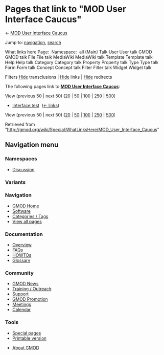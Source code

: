 <div id="mw-page-base" class="noprint">

</div>

<div id="mw-head-base" class="noprint">

</div>

<div id="content" class="mw-body" role="main">

<span id="top"></span>

<div id="mw-js-message" style="display:none;">

</div>



# <span dir="auto">Pages that link to "MOD User Interface Caucus"</span>

<div id="bodyContent">

<div id="contentSub">

← [MOD User Interface
Caucus](/wiki/MOD_User_Interface_Caucus "MOD User Interface Caucus")

</div>

<div id="jump-to-nav" class="mw-jump">

Jump to: [navigation](#mw-navigation), [search](#p-search)

</div>

<div id="mw-content-text">

What links here Page:  Namespace:  all (Main) Talk User User talk GMOD
GMOD talk File File talk MediaWiki MediaWiki talk Template Template talk
Help Help talk Category Category talk Property Property talk Type Type
talk Form Form talk Concept Concept talk Filter Filter talk Widget
Widget talk

Filters
[Hide](/mediawiki/index.php?title=Special:WhatLinksHere/MOD_User_Interface_Caucus&hidetrans=1 "Special:WhatLinksHere/MOD User Interface Caucus")
transclusions \|
[Hide](/mediawiki/index.php?title=Special:WhatLinksHere/MOD_User_Interface_Caucus&hidelinks=1 "Special:WhatLinksHere/MOD User Interface Caucus")
links \|
[Hide](/mediawiki/index.php?title=Special:WhatLinksHere/MOD_User_Interface_Caucus&hideredirs=1 "Special:WhatLinksHere/MOD User Interface Caucus")
redirects

The following pages link to **[MOD User Interface
Caucus](/wiki/MOD_User_Interface_Caucus "MOD User Interface Caucus")**:

View (previous 50 \| next 50)
([20](/mediawiki/index.php?title=Special:WhatLinksHere/MOD_User_Interface_Caucus&limit=20 "Special:WhatLinksHere/MOD User Interface Caucus")
\|
[50](/mediawiki/index.php?title=Special:WhatLinksHere/MOD_User_Interface_Caucus&limit=50 "Special:WhatLinksHere/MOD User Interface Caucus")
\|
[100](/mediawiki/index.php?title=Special:WhatLinksHere/MOD_User_Interface_Caucus&limit=100 "Special:WhatLinksHere/MOD User Interface Caucus")
\|
[250](/mediawiki/index.php?title=Special:WhatLinksHere/MOD_User_Interface_Caucus&limit=250 "Special:WhatLinksHere/MOD User Interface Caucus")
\|
[500](/mediawiki/index.php?title=Special:WhatLinksHere/MOD_User_Interface_Caucus&limit=500 "Special:WhatLinksHere/MOD User Interface Caucus"))

- [Interface test](/wiki/Interface_test "Interface test") ‎
  <span class="mw-whatlinkshere-tools">([←
  links](/mediawiki/index.php?title=Special:WhatLinksHere&target=Interface+test "Special:WhatLinksHere"))</span>

View (previous 50 \| next 50)
([20](/mediawiki/index.php?title=Special:WhatLinksHere/MOD_User_Interface_Caucus&limit=20 "Special:WhatLinksHere/MOD User Interface Caucus")
\|
[50](/mediawiki/index.php?title=Special:WhatLinksHere/MOD_User_Interface_Caucus&limit=50 "Special:WhatLinksHere/MOD User Interface Caucus")
\|
[100](/mediawiki/index.php?title=Special:WhatLinksHere/MOD_User_Interface_Caucus&limit=100 "Special:WhatLinksHere/MOD User Interface Caucus")
\|
[250](/mediawiki/index.php?title=Special:WhatLinksHere/MOD_User_Interface_Caucus&limit=250 "Special:WhatLinksHere/MOD User Interface Caucus")
\|
[500](/mediawiki/index.php?title=Special:WhatLinksHere/MOD_User_Interface_Caucus&limit=500 "Special:WhatLinksHere/MOD User Interface Caucus"))

</div>

<div class="printfooter">

Retrieved from
"<http://gmod.org/wiki/Special:WhatLinksHere/MOD_User_Interface_Caucus>"

</div>

<div id="catlinks" class="catlinks catlinks-allhidden">

</div>

<div class="visualClear">

</div>

</div>

</div>

<div id="mw-navigation">

## Navigation menu

<div id="mw-head">



<div id="left-navigation">

<div id="p-namespaces" class="vectorTabs" role="navigation"
aria-labelledby="p-namespaces-label">

### Namespaces


- <span id="ca-talk"><a
  href="/mediawiki/index.php?title=Talk:MOD_User_Interface_Caucus&amp;action=edit&amp;redlink=1"
  accesskey="t"
  title="Discussion about the content page [t]">Discussion</a></span>

</div>

<div id="p-variants" class="vectorMenu emptyPortlet" role="navigation"
aria-labelledby="p-variants-label">

### 

### Variants[](#)

<div class="menu">

</div>

</div>

</div>





</div>

</div>

</div>

<div id="mw-panel">

<div id="p-logo" role="banner">

<a href="/wiki/Main_Page"
style="background-image: url(http://gmod.org/images/GMOD-cogs.png);"
title="Visit the main page"></a>

</div>

<div id="p-Navigation" class="portal" role="navigation"
aria-labelledby="p-Navigation-label">

### Navigation

<div class="body">

- <span id="n-GMOD-Home">[GMOD Home](/wiki/Main_Page)</span>
- <span id="n-Software">[Software](/wiki/GMOD_Components)</span>
- <span id="n-Categories-.2F-Tags">[Categories /
  Tags](/wiki/Categories)</span>
- <span id="n-View-all-pages">[View all
  pages](/wiki/Special:AllPages)</span>

</div>

</div>

<div id="p-Documentation" class="portal" role="navigation"
aria-labelledby="p-Documentation-label">

### Documentation

<div class="body">

- <span id="n-Overview">[Overview](/wiki/Overview)</span>
- <span id="n-FAQs">[FAQs](/wiki/Category:FAQ)</span>
- <span id="n-HOWTOs">[HOWTOs](/wiki/Category:HOWTO)</span>
- <span id="n-Glossary">[Glossary](/wiki/Glossary)</span>

</div>

</div>

<div id="p-Community" class="portal" role="navigation"
aria-labelledby="p-Community-label">

### Community

<div class="body">

- <span id="n-GMOD-News">[GMOD News](/wiki/GMOD_News)</span>
- <span id="n-Training-.2F-Outreach">[Training /
  Outreach](/wiki/Training_and_Outreach)</span>
- <span id="n-Support">[Support](/wiki/Support)</span>
- <span id="n-GMOD-Promotion">[GMOD
  Promotion](/wiki/GMOD_Promotion)</span>
- <span id="n-Meetings">[Meetings](/wiki/Meetings)</span>
- <span id="n-Calendar">[Calendar](/wiki/Calendar)</span>

</div>

</div>

<div id="p-tb" class="portal" role="navigation"
aria-labelledby="p-tb-label">

### Tools

<div class="body">

- <span id="t-specialpages"><a href="/wiki/Special:SpecialPages" accesskey="q"
  title="A list of all special pages [q]">Special pages</a></span>
- <span id="t-print"><a
  href="/mediawiki/index.php?title=Special:WhatLinksHere/MOD_User_Interface_Caucus&amp;printable=yes"
  rel="alternate" accesskey="p"
  title="Printable version of this page [p]">Printable version</a></span>

</div>

</div>

</div>

</div>

<div id="footer" role="contentinfo">

- <span id="footer-places-about">[About
  GMOD](/wiki/GMOD:About "GMOD:About")</span>

<!-- -->






</div>
